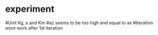 # experiment

#Unit Kg, s and Km
#az seems to be too high and equal to ax
#Iteration wont work after 1st iteration


